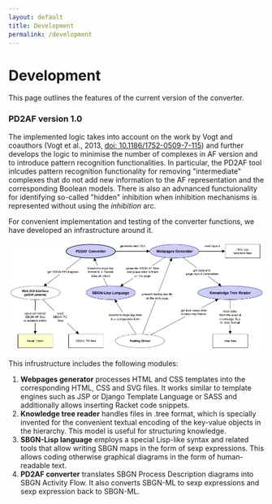 ```yaml
---
layout: default
title: Development
permalink: /development
---
```


# Development

This page outlines the features of the current version of the converter.  

### PD2AF version 1.0

The implemented logic takes into account on the work by Vogt and coauthors (Vogt et al., 2013, [doi: 10.1186/1752-0509-7-115](https://doi.org/10.1186/1752-0509-7-115)) and further develops the logic to minimise the number of complexes in AF version and to introduce pattern recognition functionalities. In particular, the PD2AF tool inlcudes pattern recognition functionality for removing "intermediate" complexes that do not add new information to the AF representation and the corresponding Boolean models. There is also an advnanced functuionality for identifying so-called "hidden" inhibition when inhibition mechanisms is represented without using the _inhibition_ arc.  

For convenient implementation and testing of  the converter functions, we have developed an infrastructure around it.  

![Figure 2](/images/development/components.png)

This infrustructure includes the following modules:  

1. **Webpages generator** processes HTML and CSS templates into the corresponding HTML, CSS and SVG files. It works similar to template engines such as JSP or Django Template Language or SASS and additionally allows inserting Racket code snippets.  
1. **Knowledge tree reader** handles files in .tree format, which is specially invented for the convenient textual encoding of the key-value objects in the hierarchy. This model is useful for structuring knowledge.  
1. **SBGN-Lisp language** employs a special Lisp-like syntax and related tools that allow writing SBGN maps in the form of sexp expressions. This allows coding otherwise graphical diagrams in the form of human-readable text. 
1. **PD2AF converter** translates SBGN Process Description diagrams into SBGN Activity Flow. It also converts SBGN-ML to sexp expressions and sexp expression back to SBGN-ML.  

